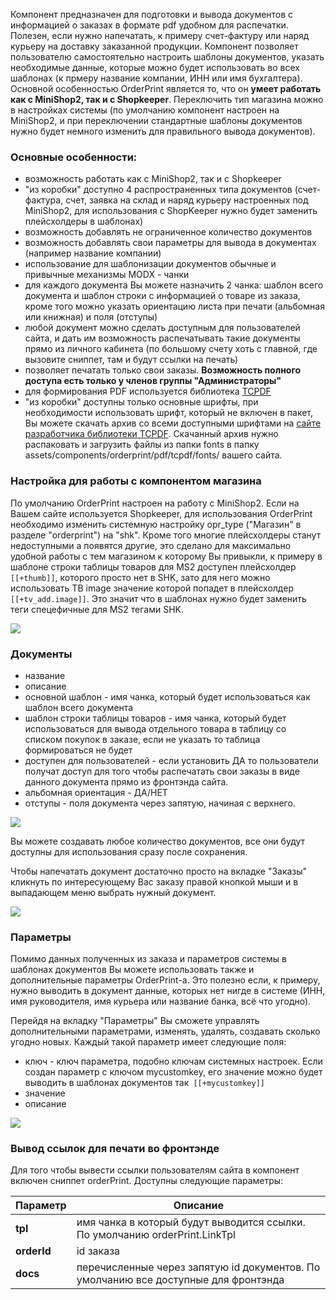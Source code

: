 Компонент предназначен для подготовки и вывода документов с информацией о заказах в формате pdf удобном для распечатки. Полезен, если нужно напечатать, к примеру счет-фактуру или наряд курьеру на доставку заказанной продукции. Компонент позволяет пользователю самостоятельно настроить шаблоны документов, указать необходимые данные, которые можно будет использовать во всех шаблонах (к прмеру название компании, ИНН или имя бухгалтера). Основной особенностью OrderPrint является то, что он **умеет работать как с MiniShop2, так и с Shopkeeper**. Переключить тип магазина можно в настройках системы (по умолчанию компонент настроен на MiniShop2, и при переключении стандартные шаблоны документов нужно будет немного изменить для правильного вывода документов).

### Основные особенности:

* возможность работать как с MiniShop2, так и с Shopkeeper
* "из коробки" доступно 4 распространенных типа документов (счет-фактура, счет, заявка на склад и наряд курьеру настроенных под MiniShop2, для использования с ShopKeeper нужно будет заменить плейсхолдеры в шаблонах)
* возможность добавлять не ограниченное количество документов
* возможность добавлять свои параметры для вывода в документах (например название компании)
* использование для шаблонизации документов обычные и привычные механизмы MODX - чанки
* для каждого документа Вы можете назначить 2 чанка: шаблон всего документа и шаблон строки с информацией о товаре из заказа, кроме того можно указать ориентацию листа при печати (альбомная или книжная) и поля (отступы)
* любой документ можно сделать доступным для пользователей сайта, и дать им возможность распечатывать такие документы прямо из личного кабинета (по большому счету хоть с главной, где вызовите сниппет, там и будут ссылки на печать)
* позволяет печатать только свои заказы. **Возможность полного доступа есть только у членов группы "Администраторы"**
* для формирования PDF используется библиотека [TCPDF][1]
* "из коробки" доступны только основные шрифты, при необходимости использовать шрифт, который не включен в пакет, Вы можете скачать архив со всеми доступными шрифтами на [сайте разработчика библиотеки TCPDF][1]. Скачанный архив нужно распаковать и загрузить файлы из папки fonts в папку assets/components/orderprint/pdf/tcpdf/fonts/ вашего сайта.


### Настройка для работы с компонентом магазина

По умолчанию OrderPrint настроен на работу с MiniShop2. Если на Вашем сайте используется Shopkeeper, для использования OrderPrint необходимо изменить системную настройку opr_type ("Магазин" в разделе "orderprint") на "shk". Кроме того многие плейсхолдеры станут недоступными а появятся другие, это сделано для максимально удобной работы с тем магазином к которому Вы привыкли, к примеру в шаблоне строки таблицы товаров для MS2 доступен плейсхолдер `[[+thumb]]`, которого просто нет в SHK, зато для него можно использовать ТВ image значение которой попадет в плейсхолдер `[[+tv_add.image]]`. Это значит что в шаблонах нужно будет заменить теги спецефичные для MS2 тегами SHK.

[![](http://st.bezumkin.ru/files/d/3/0/d304fe6fba31836932c5078552067505s.jpg)](http://st.bezumkin.ru/files/d/3/0/d304fe6fba31836932c5078552067505.png)

### Документы

* название
* описание
* основной шаблон - имя чанка, который будет использоваться как шаблон всего документа
* шаблон строки таблицы товаров - имя чанка, который будет использоваться для вывода отдельного товара в таблицу со списком покупок в заказе, если не указать то таблица формироваться не будет
* доступен для пользователей - если установить ДА то пользователи получат доступ для того чтобы распечатать свои заказы в виде данного документа прямо из фронтэнда сайта.
* альбомная ориентация - ДА/НЕТ
* отступы - поля документа через запятую, начиная с верхнего.

[![](http://st.bezumkin.ru/files/b/1/1/b117448eccebd86514aa2777edd1aab6s.jpg)](http://st.bezumkin.ru/files/b/1/1/b117448eccebd86514aa2777edd1aab6.png)

Вы можете создавать любое количество документов, все они будут доступны для использования сразу после сохранения.

Чтобы напечатать документ достаточно просто на вкладке "Заказы" кликнуть по интересующему Вас заказу правой кнопкой мыши и в выпадающем меню выбрать нужный документ.

[![](http://st.bezumkin.ru/files/3/c/3/3c3a98c4cdae9b9d6b5a2b67211b0b6bs.jpg)](http://st.bezumkin.ru/files/3/c/3/3c3a98c4cdae9b9d6b5a2b67211b0b6b.png)

### Параметры

Помимо данных полученных из заказа и параметров системы в шаблонах документов Вы можете использовать также и дополнительные параметры OrderPrint-а. Это полезно если, к примеру, нужно выводить в документ данные, которых нет нигде в системе (ИНН, имя руководителя, имя курьера или название банка, всё что угодно).

Перейдя на вкладку "Параметры" Вы сможете управлять дополнительными параметрами, изменять, удалять, создавать сколько угодно новых. Каждый такой параметр имеет следующие поля:

* ключ - ключ параметра, подобно ключам системных настроек. Если создан параметр с ключом mycustomkey, его значение можно будет выводить в шаблонах документов так` [[+mycustomkey]]`
* значение
* описание

[![](http://st.bezumkin.ru/files/0/b/7/0b78713cb7d1faad3032a043ba2168d4s.jpg)](http://st.bezumkin.ru/files/0/b/7/0b78713cb7d1faad3032a043ba2168d4.png)

### Вывод ссылок для печати во фронтэнде

Для того чтобы вывести ссылки пользователям сайта в компонент включен сниппет orderPrint. Доступны следующие параметры:

**Параметр** | **Описание**
-------------- | --------------
**tpl** | имя чанка в который будут выводится ссылки. По умолчанию orderPrint.LinkTpl
**orderId** | id заказа
**docs** | перечисленные через запятую id документов. По умолчанию все доступные для фронтэнда


[1]: http://www.tcpdf.org/
